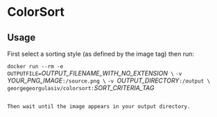 
# ColorSort

## Usage

First select a sorting style (as defined by the image tag) then run:


`docker run --rm -e OUTPUTFILE=`*OUTPUT_FILENAME_WITH_NO_EXTENSION*` \`
`-v `*YOUR_PNG_IMAGE*`:/source.png \`
`-v `*OUTPUT_DIRECTORY*`:/output \`
`georgegeorgulasiv/colorsort:`*SORT_CRITERIA_TAG*
```

Then wait until the image appears in your output directory.